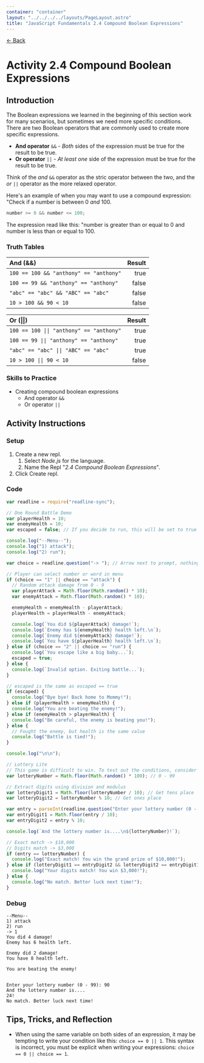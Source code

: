 ```yaml
---
container: "container"
layout: "../../../../layouts/PageLayout.astro"
title: "JavaScript Fundamentals 2.4 Compound Boolean Expressions"
---
```


[← Back](../)

# Activity 2.4 Compound Boolean Expressions

## Introduction

The Boolean expressions we learned in the beginning of this section work for many scenarios, but sometimes we need more specific conditions. There are two Boolean operators that are commonly used to create more specific expressions.

- **And operator** `&&` - _Both_ sides of the expression must be true for the result to be true.
- **Or operator** `||` - _At least one_ side of the expression must be true for the result to be true.

Think of the _and_ `&&` operator as the stric operator between the two, and the _or_ `||` operator as the more relaxed operator.

Here's an example of when you may want to use a compound expression: "Check if a number is between 0 _and_ 100.

```js
number >= 0 && number <= 100;
```

The expression read like this: "number is greater than or equal to 0 and number is less than or equal to 100.

### Truth Tables

| **And (&&)**                           | **Result** |
| :------------------------------------- | ---------: |
| `100 == 100 && "anthony" == "anthony"` |       true |
| `100 == 99 && "anthony" == "anthony"`  |      false |
| `"abc" == "abc" && "ABC" == "abc"`     |      false |
| `10 > 100 && 90 < 10`                  |      false |

| **Or (\|\|)**                            | **Result** |
| :--------------------------------------- | ---------: |
| `100 == 100 \|\| "anthony" == "anthony"` |       true |
| `100 == 99 \|\| "anthony" == "anthony"`  |       true |
| `"abc" == "abc" \|\| "ABC" == "abc"`     |       true |
| `10 > 100 \|\| 90 < 10`                  |      false |

### Skills to Practice

- Creating compound boolean expressions
  - And operator `&&`
  - Or operator `||`

## Activity Instructions

### Setup

1. Create a new repl.
   1. Select _Node.js_ for the language.
   2. Name the Repl "_2.4 Compound Boolean Expressions_".
2. Click Create repl.

### Code

```javascript
var readline = require("readline-sync");

// One Round Battle Demo
var playerHealth = 10;
var enemyHealth = 10;
var escaped = false; // If you decide to run, this will be set to true

console.log("--Menu--");
console.log("1) attack");
console.log("2) run");

var choice = readline.question("-> "); // Arrow next to prompt, nothing special

// Player can select number or word in menu
if (choice == "1" || choice == "attack") {
  // Random attack damage from 0 - 9
  var playerAttack = Math.floor(Math.random() * 10);
  var enemyAttack = Math.floor(Math.random() * 10);

  enemyHealth = enemyHealth - playerAttack;
  playerHealth = playerHealth - enemyAttack;

  console.log(`You did ${playerAttack} damage!`);
  console.log(`Enemy has ${enemyHealth} health left.\n`);
  console.log(`Enemy did ${enemyAttack} damage!`);
  console.log(`You have ${playerHealth} health left.\n`);
} else if (choice == "2" || choice == "run") {
  console.log(`You escape like a big baby...`);
  escaped = true;
} else {
  console.log(`Invalid option. Exiting battle...`);
}

// escaped is the same as escaped == true
if (escaped) {
  console.log("Bye bye! Back home to Mommy!");
} else if (playerHealth > enemyHealth) {
  console.log("You are beating the enemy!");
} else if (enemyHealth > playerHealth) {
  console.log("Be careful, the enemy is beating you!");
} else {
  // Fought the enemy, but health is the same value
  console.log("Battle is tied!");
}

console.log("\n\n");

// Lottery Lite
// This game is difficult to win. To test out the conditions, consider temporarily lowering the range.
var lotteryNumber = Math.floor(Math.random() * 100); // 0 - 99

// Extract digits using division and modulus
var lotteryDigit1 = Math.floor(lotteryNumber / 10); // Get tens place
var lotteryDigit2 = lotteryNumber % 10; // Get ones place

var entry = parseInt(readline.question("Enter your lottery number (0 - 99): "));
var entryDigit1 = Math.floor(entry / 10);
var entryDigit2 = entry % 10;

console.log(`And the lottery number is....\n${lotteryNumber}!`);

// Exact match -> $10,000
// Digits match -> $3,000
if (entry == lotteryNumber) {
  console.log("Exact match! You win the grand prize of $10,000!");
} else if (lotteryDigit1 == entryDigit2 && lotteryDigit2 == entryDigit1) {
  console.log("Your digits match! You win $3,000!");
} else {
  console.log("No match. Better luck next time!");
}
```

### Debug

```
--Menu--
1) attack
2) run
-> 1
You did 4 damage!
Enemy has 6 health left.

Enemy did 2 damage!
You have 8 health left.

You are beating the enemy!


Enter your lottery number (0 - 99): 90
And the lottery number is....
24!
No match. Better luck next time!
```

## Tips, Tricks, and Reflection

- When using the same variable on both sides of an expression, it may be tempting to write your condition like this: `choice == 0 || 1`. This syntax is incorrect, you must be explicit when writing your expressions: `choice == 0 || choice == 1`.

